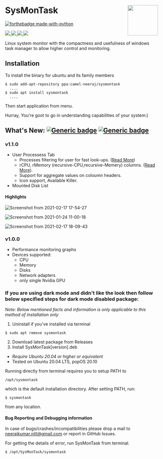 # SysMonTask  <img align="right" width="100" height="100" src="https://user-images.githubusercontent.com/48773008/108200308-4d170080-7144-11eb-8354-0c528c7b1ac2.png">
[![forthebadge made-with-python](http://ForTheBadge.com/images/badges/made-with-python.svg)](https://www.python.org/)

<p align="left">
<a href="https://github.com/KrispyCamel4u/SysMonTask/commit-activity">
    <img src="https://img.shields.io/badge/Maintained%3F-yes-green.svg">
</a>
 <a href="https://github.com/KrispyCamel4u/SysMonTask/tags/">
    <img src="https://img.shields.io/github/v/tag/KrispyCamel4u/SysMonTask.svg?sort=semver">
</a>
<a href="https://github.com/KrispyCamel4u/SysMonTask/master/LICENSE">
    <img src="https://img.shields.io/github/license/KrispyCamel4u/SysMonTask.svg">
</a>

<a href="https://github.com/KrispyCamel4u">
    <img src="https://img.shields.io/badge/Need%20help%3F-Ask-27B89C">
</a>
</p>

Linux system monitor with the compactness and usefulness of windows task manager to allow higher control and monitoring.

## Installation
To install the binary for ubuntu and its family members
```
$ sudo add-apt-repository ppa:camel-neeraj/sysmontask
  ....
$ sudo apt install sysmontask
  ....
```
Then start application from menu.

Hurray, You're goot to go in understanding capabilities of your system:)

## What's New: [![Generic badge](https://img.shields.io/badge/What's_New-History-red.svg)](https://github.com/KrispyCamel4u/SysMonTask/blob/master/HISTORY.md) [![Generic badge](https://img.shields.io/badge/Read_More-Docs-blueviolet.svg)](https://github.com/KrispyCamel4u/SysMonTask/blob/master/DOCS.md)

### v1.1.0
- User Processess Tab
    * Processes filtering for user for fast look-ups. ([Read More](https://github.com/KrispyCamel4u/SysMonTask/blob/master/DOCS.md))
    * rCPU, rMemory (recursive-CPU,recursive-Memery) columns. ([Read More](https://github.com/KrispyCamel4u/SysMonTask/blob/master/DOCS.md)).
    * Support for aggregate values on coloumn headers.
    * Icon support, Available Killer. 
- Mounted Disk List  


#### Highlights
![Screenshot from 2021-02-17 17-54-27](https://user-images.githubusercontent.com/48773008/108204170-79814b80-7149-11eb-8b1f-843a1efa8d42.png)

![Screenshot from 2021-01-24 11-00-18](https://user-images.githubusercontent.com/48773008/105622210-7ab6a580-5e35-11eb-9a43-8f09c0efbdb2.png)

![Screenshot from 2021-02-17 18-09-43](https://user-images.githubusercontent.com/48773008/108212228-a33f7000-7153-11eb-9d3d-2c56d411efc7.png)

### v1.0.0 
- Performance monitoring graphs
- Devices supported:
  * CPU
  * Memory
  * Disks
  * Network adapters
  * only single Nvidia GPU

### If you are using dark mode and didn't like the look then follow below specified steps for dark mode disabled package:
*Note: Below mentioned facts and information is only applicable to this method of installation only*
  1. Uninstall if you've installed via terminal
  ```
  $ sudo apt remove sysmontask
  ```
  2. Download latest package from Releases
  3. Install SysMonTask[version].deb
 
- *Require Ubuntu 20.04 or higher or equivalent*
- Tested on Ubuntu 20.04 LTS, popOS 20.10 

Running directly from terminal requires you to setup PATH to 
```
/opt/sysmontask
```
which is the default installation directory.
After setting PATH, run:
```
$ sysmontask
```
from any location.

#### Bug Reporting and Debugging information
In case of bugs/crashes/incompatibilities please drop a mail to
[neerajkumar.nitt@gmail.com](url) or report in GitHub Issues.

For getting the details of error, run SysMonTask from terminal.
```
$ /opt/SysMonTask/sysmontask
```


